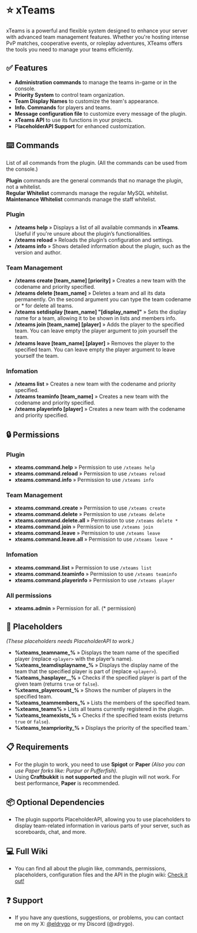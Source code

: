 # ⭐ xTeams

xTeams is a powerful and flexible system designed to enhance your server with advanced team management features. Whether you're hosting intense PvP matches, cooperative events, or roleplay adventures, XTeams offers the tools you need to manage your teams efficiently.

## ✅ Features
- **Administration commands** to manage the teams in-game or in the console.
- **Priority System** to control team organization.
- **Team Display Names** to customize the team's appearance.
- **Info. Commands** for players and teams.
- **Message configuration file** to customize every message of the plugin.
- **xTeams API** to use its functions in your projects.
- P**laceholderAPI Support** for enhanced customization.

## ⌨️ Commands
List of all commands from the plugin. (All the commands can be  used from the console.)

**Plugin** commands are the general commands that no manage the plugin, not a whitelist.  
**Regular Whitelist** commands manage the regular MySQL whitelist.  
**Maintenance Whitelist** commands manage the staff whitelist.

### Plugin
- **/xteams help** » Displays a list of all available commands in **xTeams**. Useful if you're unsure about the plugin’s functionalities.
- **/xteams reload** » Reloads the plugin’s configuration and settings.
- **/xteams info** » Shows detailed information about the plugin, such as the version and author.

### Team Management
- **/xteams create [team_name] [priority]** » Creates a new team with the codename and priority specified.
- **/xteams delete [team_name]** » Deletes a team and all its data permanently. On the second argument you can type the team codename or * for delete all teams.
- **/xteams setdisplay [team_name] "[display_name]"** » Sets the display name for a team, allowing it to be shown in lists and members info.
- **/xteams join [team_name] [player]** » Adds the player to the specified team. You can leave empty the player argument to join yourself the team.
- **/xteams leave [team_name] [player]** » Removes the player to the specified team. You can leave empty the player argument to leave yourself the team.

### Infomation
- **/xteams list** » Creates a new team with the codename and priority specified.
- **/xteams teaminfo [team_name]** » Creates a new team with the codename and priority specified.
- **/xteams playerinfo [player]** » Creates a new team with the codename and priority specified.

## 🔒 Permissions
### Plugin
- **xteams.command.help** » Permission to use `/xteams help`
- **xteams.command.reload** » Permission to use `/xteams reload`
- **xteams.command.info** » Permission to use `/xteams info`

### Team Management
- **xteams.command.create** » Permission to use `/xteams create`
- **xteams.command.delete** » Permission to use `/xteams delete`
- **xteams.command.delete.all** » Permission to use `/xteams delete *`
- **xteams.command.join** » Permission to use `/xteams join`
- **xteams.command.leave** » Permission to use `/xteams leave`
- **xteams.command.leave.all** » Permission to use `/xteams leave *`

### Infomation
- **xteams.command.list** » Permission to use `/xteams list`
- **xteams.command.teaminfo** » Permission to use `/xteams teaminfo`
- **xteams.command.playerinfo** » Permission to use `/xteams player`

### All permissions
- **xteams.admin** » Permission for all. (* permission)

## 🧩 Placeholders
*(These placeholders needs PlaceholderAPI to work.)*
- **%xteams_teamname_<player>%** » Displays the team name of the specified player (replace `<player>` with the player’s name).
- **%xteams_teamdisplayname_<player>%** » Displays the display name of the team that the specified player is part of (replace `<player>`).
- **%xteams_hasplayer_<player>_<team>%** » Checks if the specified player is part of the given team (returns `true` or `false`).
- **%xteams_playercount_<team>%** » Shows the number of players in the specified team.
- **%xteams_teammembers_<team>%** » Lists the members of the specified team.
- **%xteams_teams%** » Lists all teams currently registered in the plugin.
- **%xteams_teamexists_<team>%** » Checks if the specified team exists (returns `true` or `false`).
- **%xteams_teampriority_<team>%** » Displays the priority of the specified team.`

## 📋 Requirements
- For the plugin to work, you need to use **Spigot** or **Paper** *(Also you can use Paper forks like: Purpur or Pufferfish).*
- Using **Craftbukkit** is **not supported** and the plugin will not work. For best performance, **Paper** is recommended.

## 📦 Optional Dependencies
- The plugin supports PlaceholderAPI, allowing you to use placeholders to display team-related information in various parts of your server, such as scoreboards, chat, and more.

## 💻 Full Wiki
- You can find all about the plugin like, commands, permissions, placeholders, configuration files and the API in the plugin wiki: [Check it out!](https://drygo.gitbook.io/xteams)

## ❓ Support
- If you have any questions, suggestions, or problems, you can contact me on my X: [@eldrygo](https://x.com/eldrygo) or my Discord (@xdrygo).